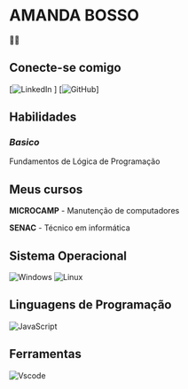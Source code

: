 # **AMANDA BOSSO**
👨‍💻
 
## Conecte-se comigo
[![LinkedIn]( ) ]
[![GitHub]( )]
 
## **Habilidades**
### *Basico*
Fundamentos de Lógica de Programação 

 
## **Meus cursos**
**MICROCAMP** - Manutenção de computadores
 
**SENAC** - Técnico em informática
 
## **Sistema Operacional**
 
![Windows](https://img.shields.io/badge/Windows-000?style=for-the-badge&logo=windows&logoColor=2CA5E0) ![Linux](https://img.shields.io/badge/Linux-000?style=for-the-badge&logo=linux&logoColor=FCC624)
 
## **Linguagens de Programação**
![JavaScript](https://img.shields.io/badge/JavaScript-F7DF1E?style=for-the-badge&logo=javascript&logoColor=black)
 
## **Ferramentas**
![Vscode](https://img.shields.io/badge/Vscode-007ACC?style=for-the-badge&logo=visual-studio-code&logoColor=white)
